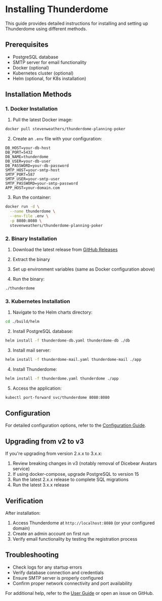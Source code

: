 # Installing Thunderdome

This guide provides detailed instructions for installing and setting up Thunderdome using different methods.

## Prerequisites

- PostgreSQL database
- SMTP server for email functionality
- Docker (optional)
- Kubernetes cluster (optional)
- Helm (optional, for K8s installation)

## Installation Methods

### 1. Docker Installation

1. Pull the latest Docker image:
```bash
docker pull stevenweathers/thunderdome-planning-poker
```

2. Create an `.env` file with your configuration:
```properties
DB_HOST=your-db-host
DB_PORT=5432
DB_NAME=thunderdome
DB_USER=your-db-user
DB_PASSWORD=your-db-password
SMTP_HOST=your-smtp-host
SMTP_PORT=587
SMTP_USER=your-smtp-user
SMTP_PASSWORD=your-smtp-password
APP_HOST=your-domain.com
```

3. Run the container:
```bash
docker run -d \
  --name thunderdome \
  --env-file .env \
  -p 8080:8080 \
  stevenweathers/thunderdome-planning-poker
```

### 2. Binary Installation

1. Download the latest release from [GitHub Releases](https://github.com/StevenWeathers/thunderdome-planning-poker/releases/latest)

2. Extract the binary

3. Set up environment variables (same as Docker configuration above)

4. Run the binary:
```bash
./thunderdome
```

### 3. Kubernetes Installation

1. Navigate to the Helm charts directory:
```bash
cd ./build/helm
```

2. Install PostgreSQL database:
```bash
helm install -f thunderdome-db.yaml thunderdome-db ./db
```

3. Install mail server:
```bash
helm install -f thunderdome-mail.yaml thunderdome-mail ./app
```

4. Install Thunderdome:
```bash
helm install -f thunderdome.yaml thunderdome ./app
```

5. Access the application:
```bash
kubectl port-forward svc/thunderdome 8080:8080
```

## Configuration

For detailed configuration options, refer to the [Configuration Guide](CONFIGURATION.md).

## Upgrading from v2 to v3

If you're upgrading from version 2.x.x to 3.x.x:

1. Review breaking changes in v3 (notably removal of Dicebear Avatars service)
2. If using docker-compose, upgrade PostgreSQL to version 15
3. Run the latest 2.x.x release to complete SQL migrations
4. Run the latest 3.x.x release

## Verification

After installation:

1. Access Thunderdome at `http://localhost:8080` (or your configured domain)
2. Create an admin account on first run
3. Verify email functionality by testing the registration process

## Troubleshooting

- Check logs for any startup errors
- Verify database connection and credentials
- Ensure SMTP server is properly configured
- Confirm proper network connectivity and port availability

For additional help, refer to the [User Guide](GUIDE.md) or open an issue on GitHub.